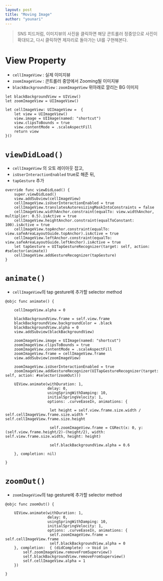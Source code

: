 ```yaml
---
layout: post
title: "Moving Image"
author: "younari"
---
```


> SNS 피드처럼, 이미지뷰의 사진을 클릭하면 해당 콘트롤러 정중앙으로 사진이 확대되고, 다시 클릭하면 제자리로 돌아가는 UI를 구현해본다.


# View Property
- `cellImageView` : 실제 이미지뷰
- `zoomImageView` : 콘트롤러 중앙에서 Zooming될 이미지뷰
- `blackBackgroundView` : `zoomImageView` 위아래로 깔리는 BG 이미지

```
let blackBackgroundView = UIView()
let zoomImageView = UIImageView()
    
let cellImageView: UIImageView =  {
    let view = UIImageView()
    view.image = UIImage(named: "shortcut")
    view.clipsToBounds = true
    view.contentMode = .scaleAspectFill
    return view
}()
```

# `viewDidLoad()`
- `cellImageView` 의 오토 레이아웃 잡고,
- `isUserInteractionEnabled` true로 해준 뒤, 
- `tapGesture` 추가

```
override func viewDidLoad() {
    super.viewDidLoad()
    view.addSubview(cellImageView)
    cellImageView.isUserInteractionEnabled = true
    cellImageView.translatesAutoresizingMaskIntoConstraints = false
    cellImageView.widthAnchor.constraint(equalTo: view.widthAnchor, multiplier: 0.5).isActive = true
    cellImageView.heightAnchor.constraint(equalToConstant: 100).isActive = true
    cellImageView.topAnchor.constraint(equalTo: view.safeAreaLayoutGuide.topAnchor).isActive = true
    cellImageView.leftAnchor.constraint(equalTo: view.safeAreaLayoutGuide.leftAnchor).isActive = true
    let tapGesture = UITapGestureRecognizer(target: self, action: #selector(animate))
    cellImageView.addGestureRecognizer(tapGesture)
}
```

# `animate()`

- `cellImageView`의 tap gesture에 추가할 selector method

```
@objc func animate() {
    
    cellImageView.alpha = 0
    
    blackBackgroundView.frame = self.view.frame
    blackBackgroundView.backgroundColor = .black
    blackBackgroundView.alpha = 0
    view.addSubview(blackBackgroundView)
    
    zoomImageView.image = UIImage(named: "shortcut")
    zoomImageView.clipsToBounds = true
    zoomImageView.contentMode = .scaleAspectFill
    zoomImageView.frame = cellImageView.frame
    view.addSubview(zoomImageView)
    
    zoomImageView.isUserInteractionEnabled = true
    zoomImageView.addGestureRecognizer(UITapGestureRecognizer(target: self, action: #selector(zoomOut)))
    
    UIView.animate(withDuration: 1,
                   delay: 0,
                   usingSpringWithDamping: 10,
                   initialSpringVelocity: 1,
                   options: .curveEaseIn, animations: {
                    
                    let height = self.view.frame.size.width / self.cellImageView.frame.size.width * self.cellImageView.frame.size.height
                    
                    self.zoomImageView.frame = CGRect(x: 0, y: (self.view.frame.height/2)-(height/2), width: self.view.frame.size.width, height: height)
                    
                    self.blackBackgroundView.alpha = 0.6
                    
    }, completion: nil)

}
```

# `zoomOut()`

- `zoomImageView`의 tap gesture에 추가할 selector method


```
@objc func zoomOut() {
  
    UIView.animate(withDuration: 1,
                   delay: 0,
                   usingSpringWithDamping: 10,
                   initialSpringVelocity: 1,
                   options: .curveEaseIn, animations: {
                    self.zoomImageView.frame = self.cellImageView.frame
                    self.blackBackgroundView.alpha = 0
    }, completion:  { (didComplete) -> Void in
        self.zoomImageView.removeFromSuperview()
        self.blackBackgroundView.removeFromSuperview()
        self.cellImageView.alpha = 1
    })
    
}
```